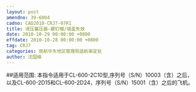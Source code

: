 ```yaml
---
layout: post
amendno: 39-6804
cadno: CAD2010-CRJ7-07R1
title: 液压蓄压器-螺钉帽/端盖失效
date: 2010-10-29 00:00:00 +0800
effdate: 2010-10-28 00:00:00 +0800
tag: CRJ7
categories: 民航华东地区管理局适航审定处
author: 沈国峰
---
```


##适用范围:
本指令适用于CL-600-2C10型,序列号（S/N）10003（含）之后，以及CL-600-2D15和CL-600-2D24，序列号（S/N）15001（含）之后的飞机。

